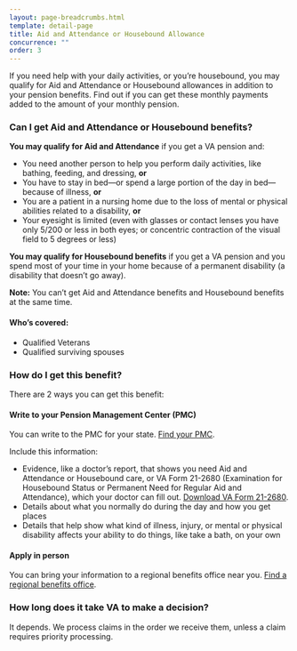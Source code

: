 ```yaml
---
layout: page-breadcrumbs.html
template: detail-page
title: Aid and Attendance or Housebound Allowance
concurrence: ""
order: 3
---
```


<div class="usa-font-lead">

If you need help with your daily activities, or you’re housebound, you may qualify for Aid and Attendance or Housebound allowances in addition to your pension benefits. Find out if you can get these monthly payments added to the amount of your monthly pension.

</div>

<div class="feature" markdown=“1”>

### Can I get Aid and Attendance or Housebound benefits?

**You may qualify for Aid and Attendance** if you get a VA pension and:

- You need another person to help you perform daily activities, like bathing, feeding, and dressing, **or**
- You have to stay in bed—or spend a large portion of the day in bed—because of illness, **or**
- You are a patient in a nursing home due to the loss of mental or physical abilities related to a disability, **or**
- Your eyesight is limited (even with glasses or contact lenses you have only 5/200 or less in both eyes; or concentric contraction of the visual field to 5 degrees or less)

**You may qualify for Housebound benefits** if you get a VA pension and you spend most of your time in your home because of a permanent disability (a disability that doesn’t go away).

**Note:** You can’t get Aid and Attendance benefits and Housebound benefits at the same time.

#### Who’s covered:
- Qualified Veterans
- Qualified surviving spouses

</div>

### How do I get this benefit?

There are 2 ways you can get this benefit:

#### Write to your Pension Management Center (PMC)

You can write to the PMC for your state. [Find your PMC](/pension/pension-management-center/).

Include this information:
- Evidence, like a doctor’s report, that shows you need Aid and Attendance or Housebound care, or VA Form 21-2680  (Examination for Housebound Status or Permanent Need for Regular Aid and Attendance), which your doctor can fill out. [Download VA Form 21-2680](https://www.vba.va.gov/pubs/forms/VBA-21-2680-ARE.pdf).
- Details about what you normally do during the day and how you get places
- Details that help show what kind of illness, injury, or mental or physical disability affects your ability to do things, like take a bath, on your own

#### Apply in person

You can bring your information to a regional benefits office near you. [Find a regional benefits office](/facilities/).

### How long does it take VA to make a decision?

It depends. We process claims in the order we receive them, unless a claim requires priority processing.

